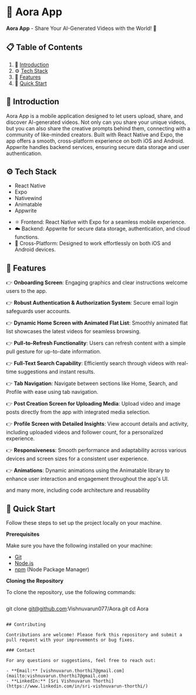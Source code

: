 # 🚀 Aora App

**Aora App** - Share Your AI-Generated Videos with the World! 🎥

## 📋 <a name="table">Table of Contents</a>

1. 🤖 [Introduction](#introduction)
2. ⚙️ [Tech Stack](#tech-stack)
3. 🔋 [Features](#features)
4. 🤸 [Quick Start](#quick-start)


## 🤖 Introduction

Aora App is a mobile application designed to let users upload, share, and discover AI-generated videos. Not only can you share your unique videos, but you can also share the creative prompts behind them, connecting with a community of like-minded creators. Built with React Native and Expo, the app offers a smooth, cross-platform experience on both iOS and Android. Appwrite handles backend services, ensuring secure data storage and user authentication.

## ⚙️ Tech Stack

- React Native
- Expo
- Nativewind
- Animatable
- Appwrite

* ⚛️ Frontend: React Native with Expo for a seamless mobile experience.
* ☁️ Backend: Appwrite for secure data storage, authentication, and cloud functions.
* 📱 Cross-Platform: Designed to work effortlessly on both iOS and Android devices.

## 🔋 Features

👉 **Onboarding Screen**: Engaging graphics and clear instructions welcome users to the app.

👉 **Robust Authentication & Authorization System**: Secure email login safeguards user accounts.

👉 **Dynamic Home Screen with Animated Flat List**: Smoothly animated flat list showcases the latest videos for seamless browsing.

👉 **Pull-to-Refresh Functionality**: Users can refresh content with a simple pull gesture for up-to-date information.

👉 **Full-Text Search Capability**: Efficiently search through videos with real-time suggestions and instant results.

👉 **Tab Navigation**: Navigate between sections like Home, Search, and Profile with ease using tab navigation.

👉 **Post Creation Screen for Uploading Media**: Upload video and image posts directly from the app with integrated media selection.

👉 **Profile Screen with Detailed Insights**: View account details and activity, including uploaded videos and follower count, for a personalized experience.

👉 **Responsiveness**: Smooth performance and adaptability across various devices and screen sizes for a consistent user experience.

👉 **Animations**: Dynamic animations using the Animatable library to enhance user interaction and engagement throughout the app's UI.

and many more, including code architecture and reusability 

## 🤸 Quick Start

Follow these steps to set up the project locally on your machine.

**Prerequisites**

Make sure you have the following installed on your machine:

- [Git](https://git-scm.com/)
- [Node.js](https://nodejs.org/en)
- [npm](https://www.npmjs.com/) (Node Package Manager)

**Cloning the Repository**

To clone the repository, use the following commands:


```markdown


```
git clone git@github.com:Vishnuvarun077/Aora.git
cd Aora
```

## Contributing

Contributions are welcome! Please fork this repository and submit a pull request with your improvements or bug fixes.

### Contact

For any questions or suggestions, feel free to reach out:

- **Email:** [vishnuvarun.thorthi7@gmail.com](mailto:vishnuvarun.thorthi7@gmail.com)
- **LinkedIn:** [Sri Vishnuvarun Thorthi](https://www.linkedin.com/in/sri-vishnuvarun-thorthi/)
```
